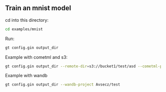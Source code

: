 ## Train an mnist model

cd into this directory: 

```bash
cd examples/mnist
```

Run:
```bash
gt config.gin output_dir
```

Example with cometml and s3:

```bash
gt config.gin output_dir --remote-dir=s3://bucket1/test/asd --cometml-project Avsecz/test
```

Example with wandb

```bash
gt config.gin output_dir --wandb-project Avsecz/test
```

